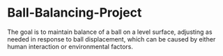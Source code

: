 # Ball-Balancing-Project
The goal is to maintain balance of a ball on a level surface, adjusting as needed in response to ball displacement, which can be caused by either human interaction or environmental factors.
